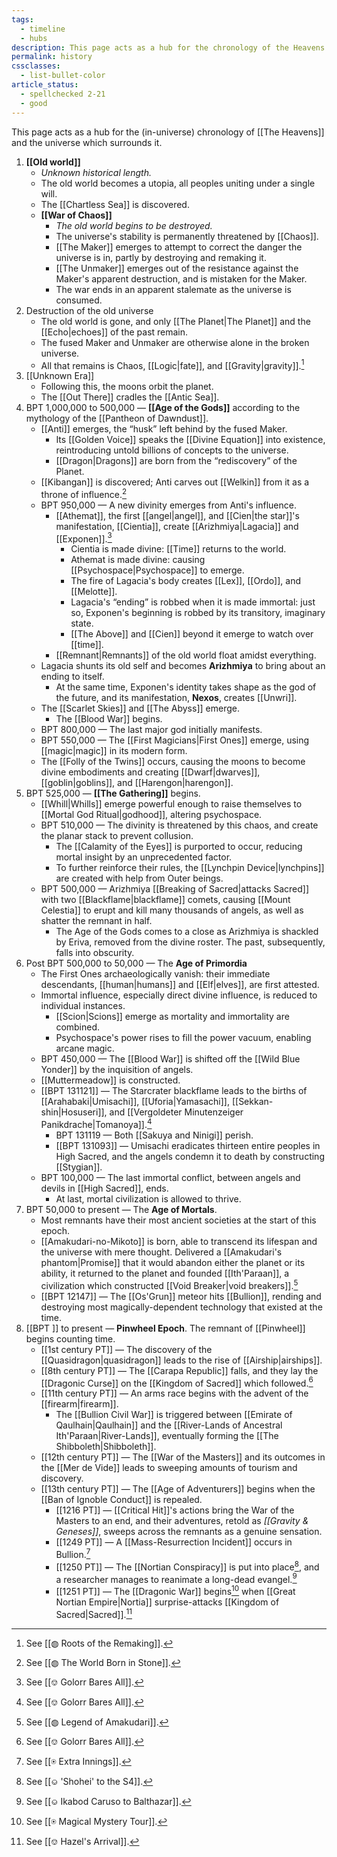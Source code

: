 ```yaml
---
tags:
  - timeline
  - hubs
description: This page acts as a hub for the chronology of the Heavens.
permalink: history
cssclasses:
  - list-bullet-color
article_status:
  - spellchecked 2-21
  - good
---
```

This page acts as a hub for the (in-universe) chronology of [[The Heavens]] and the universe which surrounds it.

1. **[[Old world]]** 
	* _Unknown historical length._
	* The old world becomes a utopia, all peoples uniting under a single will.
	* The [[Chartless Sea]] is discovered.
	* **[[War of Chaos]]** 
		* _The old world begins to be destroyed._
		* The universe's stability is permanently threatened by [[Chaos]].
		* [[The Maker]] emerges to attempt to correct the danger the universe is in, partly by destroying and remaking it.
		* [[The Unmaker]] emerges out of the resistance against the Maker's apparent destruction, and is mistaken for the Maker.
		* The war ends in an apparent stalemate as the universe is consumed. 
2. Destruction of the old universe
	* The old world is gone, and only [[The Planet|The Planet]] and the [[Echo|echoes]] of the past remain. 
	* The fused Maker and Unmaker are otherwise alone in the broken universe.
	* All that remains is Chaos, [[Logic|fate]], and [[Gravity|gravity]].[^roots]
3. [[Unknown Era]]
	* Following this, the moons orbit the planet. 
	* The [[Out There]] cradles the [[Antic Sea]].
2. BPT 1,000,000 to 500,000 — **[[Age of the Gods]]** according to the mythology of the [[Pantheon of Dawndust]].
	* [[Anti]] emerges, the “husk” left behind by the fused Maker.
		* Its [[Golden Voice]] speaks the [[Divine Equation]] into existence, reintroducing untold billions of concepts to the universe.
		* [[Dragon|Dragons]] are born from the “rediscovery” of the Planet.
	* [[Kibangan]] is discovered; Anti carves out [[Welkin]] from it as a throne of influence.[^wbis]
	* BPT 950,000 — A new divinity emerges from Anti's influence.
		* [[Athemat]], the first [[angel|angel]], and [[Cien|the star]]'s manifestation, [[Cientia]], create [[Arizhmiya|Lagacia]] and [[Exponen]].[^golorr]
			* Cientia is made divine: [[Time]] returns to the world.
			* Athemat is made divine: causing [[Psychospace|Psychospace]] to emerge.
			* The fire of Lagacia's body creates [[Lex]], [[Ordo]], and [[Melotte]].
			* Lagacia's “ending” is robbed when it is made immortal: just so, Exponen's beginning is robbed by its transitory, imaginary state.
			* [[The Above]] and [[Cien]] beyond it emerge to watch over [[time]].
		* [[Remnant|Remnants]] of the old world float amidst everything.
	* Lagacia shunts its old self and becomes **Arizhmiya** to bring about an ending to itself.
		* At the same time, Exponen's identity takes shape as the god of the future, and its manifestation, **Nexos**, creates [[Unwri]].
	* The [[Scarlet Skies]] and [[The Abyss]] emerge.
		* The [[Blood War]] begins.
	* BPT 800,000 — The last major god initially manifests.
	* BPT 550,000 — The [[First Magicians|First Ones]] emerge, using [[magic|magic]] in its modern form.
	* The [[Folly of the Twins]] occurs, causing the moons to become divine embodiments and creating [[Dwarf|dwarves]], [[goblin|goblins]], and [[Harengon|harengon]].
3. BPT 525,000 — **[[The Gathering]]** begins.
	* [[Whill|Whills]] emerge powerful enough to raise themselves to [[Mortal God Ritual|godhood]], altering psychospace.
	* BPT 510,000 — The divinity is threatened by this chaos, and create the planar stack to prevent collusion.
		* The [[Calamity of the Eyes]] is purported to occur, reducing mortal insight by an unprecedented factor.
		* To further reinforce their rules, the [[Lynchpin Device|lynchpins]] are created with help from Outer beings.
	* BPT 500,000 — Arizhmiya [[Breaking of Sacred|attacks Sacred]] with two [[Blackflame|blackflame]] comets, causing [[Mount Celestia]] to erupt and kill many thousands of angels, as well as shatter the remnant in half.
		* The Age of the Gods comes to a close as Arizhmiya is shackled by Eriva, removed from the divine roster. The past, subsequently, falls into obscurity.
4. Post BPT 500,000 to 50,000 — The **Age of Primordia**
	- The First Ones archaeologically vanish: their immediate descendants, [[human|humans]] and [[Elf|elves]], are first attested.
	* Immortal influence, especially direct divine influence, is reduced to individual instances.
		* [[Scion|Scions]] emerge as mortality and immortality are combined.
		* Psychospace's power rises to fill the power vacuum, enabling arcane magic.
	* BPT 450,000 — The [[Blood War]] is shifted off the [[Wild Blue Yonder]] by the inquisition of angels.
	* [[Muttermeadow]] is constructed.
	* [[BPT 131121]] — The Starcrater blackflame leads to the births of [[Arahabaki|Umisachi]], [[Uforia|Yamasachi]], [[Sekkan-shin|Hosuseri]], and [[Vergoldeter Minutenzeiger Panikdrache|Tomanoya]].[^golorr]
		* BPT 131119 — Both [[Sakuya and Ninigi]] perish.
		* [[BPT 131093]] — Umisachi eradicates thirteen entire peoples in High Sacred, and the angels condemn it to death by constructing [[Stygian]].
	* BPT 100,000 — The last immortal conflict, between angels and devils in [[High Sacred]], ends.
		* At last, mortal civilization is allowed to thrive.
5. BPT 50,000 to present — The **Age of Mortals**.
	* Most remnants have their most ancient societies at the start of this epoch.
	* [[Amakudari-no-Mikoto]] is born, able to transcend its lifespan and the universe with mere thought. Delivered a [[Amakudari's phantom|Promise]] that it would abandon either the planet or its ability, it returned to the planet and founded [[Ith'Paraan]], a civilization which constructed [[Void Breaker|void breakers]].[^loa]
	* [[BPT 12147]] — The [[Os'Grun]] meteor hits [[Bullion]], rending and destroying most magically-dependent technology that existed at the time.
6. [[BPT ]] to present — **Pinwheel Epoch**. The remnant of [[Pinwheel]] begins counting time.
	* [[1st century PT]] — The discovery of the [[Quasidragon|quasidragon]] leads to the rise of [[Airship|airships]].
	* [[8th century PT]] — The [[Carapa Republic]] falls, and they lay the [[Dragonic Curse]] on the [[Kingdom of Sacred]] which followed.[^golorr]
	* [[11th century PT]] — An arms race begins with the advent of the [[firearm|firearm]].
		* The [[Bullion Civil War]] is triggered between [[Emirate of Qaulhain|Qaulhain]] and the [[River-Lands of Ancestral Ith'Paraan|River-Lands]], eventually forming the [[The Shibboleth|Shibboleth]].
	* [[12th century PT]] — The [[War of the Masters]] and its outcomes in the [[Mer de Vide]] leads to sweeping amounts of tourism and discovery.
	* [[13th century PT]] — The [[Age of Adventurers]] begins when the [[Ban of Ignoble Conduct]] is repealed.
		* [[1216 PT]] — [[Critical Hit]]'s actions bring the War of the Masters to an end, and their adventures, retold as *[[Gravity & Geneses]]*, sweeps across the remnants as a genuine sensation.
		* [[1249 PT]] — A [[Mass-Resurrection Incident]] occurs in Bullion.[^xi]
		* [[1250 PT]] — The [[Nortian Conspiracy]] is put into place[^coded], and a researcher manages to reanimate a long-dead evangel.[^ikbal]
		* [[1251 PT]] — The [[Dragonic War]] begins[^mmt] when [[Great Nortian Empire|Nortia]] surprise-attacks [[Kingdom of Sacred|Sacred]].[^hazel]

[^roots]: See [[◍ Roots of the Remaking]].
[^ikbal]: See [[⎉ Ikabod Caruso to Balthazar]].
[^coded]: See [[⎉ 'Shohei' to the S4]].
[^hazel]: See [[⎊ Hazel's Arrival]].
[^golorr]: See [[⎊ Golorr Bares All]].
[^wbis]: See [[◍ The World Born in Stone]].
[^loa]: See [[◍ Legend of Amakudari]].
[^xi]: See [[⍟ Extra Innings]].
[^mmt]: See [[⍟ Magical Mystery Tour]].